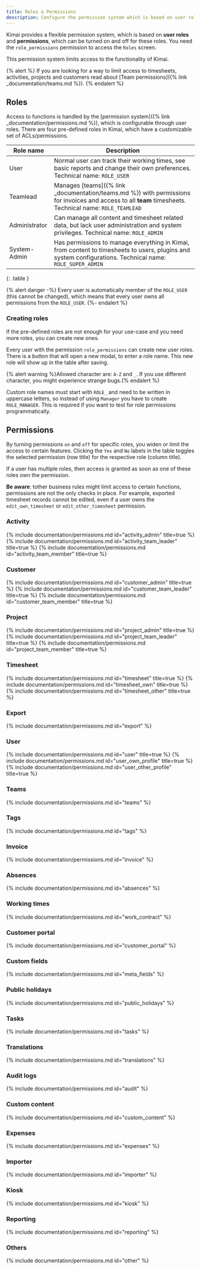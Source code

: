 ```yaml
---
title: Roles & Permissions
description: Configure the permission system which is based on user roles 
---
```


Kimai provides a flexible permission system, which is based on **user roles** and **permissions**, 
which can be turned on and off for these roles. You need the `role_permissions` permission to access the `Roles` screen.

This permission system limits access to the functionality of Kimai. 

{% alert %}
If you are looking for a way to limit access to timesheets, activities, projects and customers read about [Team permissions]({% link _documentation/teams.md %}).
{% endalert %}

## Roles

Access to functions is handled by the [permission system]({% link _documentation/permissions.md %}), which is configurable through user roles.
There are four pre-defined roles in Kimai, which have a customizable set of ACLs/permissions.

| Role name      | Description                                                                                                                                               |
|----------------|-----------------------------------------------------------------------------------------------------------------------------------------------------------|
| User           | Normal user can track their working times, see basic reports and change their own preferences. Technical name: `ROLE_USER`                                |
| Teamlead       | Manages [teams]({% link _documentation/teams.md %}) with permissions for invoices and access to all **team** timesheets. Technical name: `ROLE_TEAMLEAD`  |
| Administrator  | Can manage all content and timesheet related data, but lack user administration and system privileges. Technical name: `ROLE_ADMIN`                       |
| System-Admin   | Has permissions to manage everything in Kimai, from content to timesheets to users, plugins and system configurations. Technical name: `ROLE_SUPER_ADMIN` |
{: .table }

{% alert danger -%}
Every user is automatically member of the `ROLE_USER` (this cannot be changed), which means that every user owns all permissions from the `ROLE_USER`. 
{%- endalert %}

### Creating roles

If the pre-defined roles are not enough for your use-case and you need more roles, you can create new ones.

Every user with the permission `role_permissions` can create new user roles. 
There is a button that will open a new modal, to enter a role name. This new role will show up in the table after saving.

{% alert warning %}Allowed character are: `A-Z` and `_`. If you use different character, you might experience strange bugs.{% endalert %}

Custom role names must start with `ROLE_` and need to be written in uppercase letters, so instead of using `Manager` you have to create `ROLE_MANAGER`. 
This is required if you want to test for role permissions programmatically.

## Permissions 

By turning permissions `on` and `off` for specific roles, you widen or limit the access to certain features.
Clicking the `Yes` and `No` labels in the table toggles the selected permission (row title) for the respective role (column title).

If a user has multiple roles, then access is granted as soon as one of these roles own the permission.

**Be aware**: tother business rules might limit access to certain functions, permissions are not the only checks in place.
For example, exported timesheet records cannot be edited, even if a user owns the `edit_own_timesheet` or `edit_other_timesheet` permission.

### Activity

{% include documentation/permissions.md id="activity_admin" title=true %}
{% include documentation/permissions.md id="activity_team_leader" title=true %}
{% include documentation/permissions.md id="activity_team_member" title=true %}

### Customer

{% include documentation/permissions.md id="customer_admin" title=true %}
{% include documentation/permissions.md id="customer_team_leader" title=true %}
{% include documentation/permissions.md id="customer_team_member" title=true %}

### Project

{% include documentation/permissions.md id="project_admin" title=true %}
{% include documentation/permissions.md id="project_team_leader" title=true %}
{% include documentation/permissions.md id="project_team_member" title=true %}

### Timesheet

{% include documentation/permissions.md id="timesheet" title=true %}
{% include documentation/permissions.md id="timesheet_own" title=true %}
{% include documentation/permissions.md id="timesheet_other" title=true %}

### Export

{% include documentation/permissions.md id="export" %}

### User

{% include documentation/permissions.md id="user" title=true %}
{% include documentation/permissions.md id="user_own_profile" title=true %}
{% include documentation/permissions.md id="user_other_profile" title=true %}

### Teams

{% include documentation/permissions.md id="teams" %}

### Tags

{% include documentation/permissions.md id="tags" %}

### Invoice

{% include documentation/permissions.md id="invoice" %}

### Absences

{% include documentation/permissions.md id="absences" %}

### Working times

{% include documentation/permissions.md id="work_contract" %}
 
### Customer portal

{% include documentation/permissions.md id="customer_portal" %}
 
### Custom fields

{% include documentation/permissions.md id="meta_fields" %}
 
### Public holidays

{% include documentation/permissions.md id="public_holidays" %}

### Tasks

{% include documentation/permissions.md id="tasks" %}

### Translations

{% include documentation/permissions.md id="translations" %}

### Audit logs

{% include documentation/permissions.md id="audit" %}

### Custom content

{% include documentation/permissions.md id="custom_content" %}

### Expenses

{% include documentation/permissions.md id="expenses" %}

### Importer

{% include documentation/permissions.md id="importer" %}

### Kiosk

{% include documentation/permissions.md id="kiosk" %}

### Reporting

{% include documentation/permissions.md id="reporting" %}

### Others

{% include documentation/permissions.md id="other" %}
